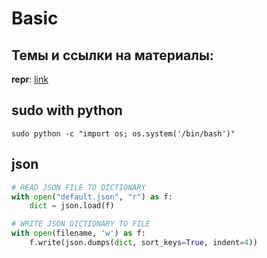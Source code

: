 # Basic

## Темы и ссылки на материалы:

__repr__: [link](https://pyneng.readthedocs.io/ru/latest/book/26_oop_special_methods/str_repr.html)

## sudo with python

```shell
sudo python -c "import os; os.system('/bin/bash')"
```

## json

```Python
# READ JSON FILE TO DICTIONARY
with open("default.json", "r") as f:
    dict = json.load(f)

# WRITE JSON DICTIONARY TO FILE
with open(filename, 'w') as f:
    f.write(json.dumps(dict, sort_keys=True, indent=4))
```
